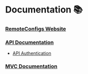 # Documentation 📚
### [RemoteConfigs Website](http://remoteconfigs.com)

### [API Documentation](./API/README.md)
* [API Authentication](./API/Authentication.md)


### [MVC Documentation](./MVC/README.md)
